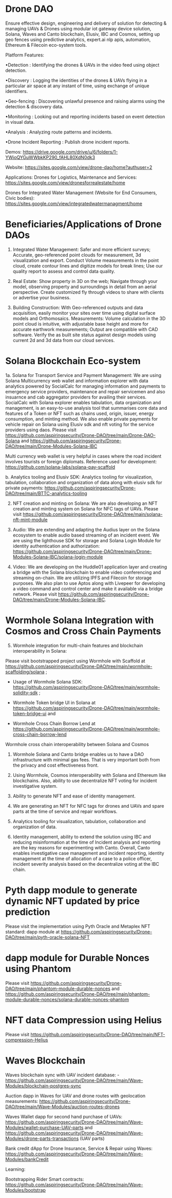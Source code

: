 # Drone DAO

Ensure effective design, engineering and delivery of solution for detecting & managing UAVs & Drones using modular iot gateway device solution, Solana, Waves and Canto blockchain, Elusiv, IBC and Cosmos, setting up geo fences using predictive analytics, expert.ai nlp apis, automation, Ethereum & Filecoin eco-system tools.

Platform Features:

•Detection : Identifying the drones & UAVs in the video feed using object detection.

•Discovery : Logging the identities of the drones & UAVs flying in a particular air space at any instant of time, using exchange of unique identifiers.

•Geo-fencing : Discovering unlawful presence and raising alarms using the detection & discovery data.

•Monitoring : Looking out and reporting incidents based on event detection in visual data.

•Analysis : Analyzing route patterns and incidents.

•Drone Incident Reporting : Publish drone incident reports.


Demos: https://drive.google.com/drive/u/6/folders/1-YWioQYGuWWbkKP290_fAHL80XdN0dk3

Website: https://sites.google.com/view/drone-dao/home?authuser=2

Applications: Drones for Logistics, Maintenance and Services: https://sites.google.com/view/dronesforrealestate/home

Drones for Integrated Water Management (Website for End Consumers, Civic bodies): https://sites.google.com/view/integratedwatermanagment/home


# Beneficiaries/Applications of Drone DAOs

1. Integrated Water Management: Safer and more efficient surveys; Accurate, geo-referenced point clouds for measurement, 3d visualization and export. Conduct Volume measurements in the point cloud, create contour lines and digitize models for break lines; Use our quality report to assess and control data quality.

2. Real Estate: Show property in 3D on the web; Navigate through your model, observing property and surroundings in detail from an aerial perspective. Create customized fly through videos to share with clients or advertise your business.

3. Building Construction: With Geo-referenced outputs and data acquisition, easily monitor your sites over time using digital surface models and Orthomosaics. Measurements: Volume calculation in the 3D point cloud is intuitive, with adjustable base height and more for accurate earthwork measurements; Output are compatible with CAD software. Verify the as built site status against design models using current 2d and 3d data from our cloud services.


# Solana Blockchain Eco-system

1a. Solana for Transport Service and Payment Management: We are using Solana Multicurrency web wallet and information explorer with data analytics powered by SocialCalc for managing information and payments to emergency service providers, maintenance and repair servicemen and also insuarnce and cab aggregator providers for availing their services. SocialCalc with Solana explorer enables tabulation, data organization and management, is an easy-to-use analysis tool that summarises core data and features of a Token or NFT such as chains used, origin, issuer, energy consumption, and minting method.  We also enable private payments for vehicle repair on Solana using Elusiv sdk and nft voting for the service providers using daos. Please visit https://github.com/aspiringsecurity/Drone-DAO/tree/main/Drone-DAO-Solana and https://github.com/aspiringsecurity/Drone-DAO/tree/main/Drone-Modules-Solana-IBC

Multi currency web wallet is very helpful in cases where the road incident involves tourists or foreign diplomats. Reference used for development: https://github.com/solana-labs/solana-pay-scaffold

b. Analytics tooling and Elusiv SDK: Analytics tooling for visualization, tabulation, collaboration and organization of data along with elusiv sdk for private payments: https://github.com/aspiringsecurity/Drone-DAO/tree/main/BTTC-analytics-tooling

2. NFT creation and minting on Solana: We are also developing an NFT creation and minting system on Solana for NFC tags of UAVs. Please visit https://github.com/aspiringsecurity/Drone-DAO/tree/main/solana-nft-mint-module

3. Audio: We are extending and adapting the Audius layer on the Solana ecosystem to enable audio based streaming of an incident event. We are using the lighthouse SDK for storage and Solana Login Module for identity authentication and authorization: https://github.com/aspiringsecurity/Drone-DAO/tree/main/Drone-Modules-Solana-IBC/solana-login-module

4. Video: We are developing on the Huddle01 application layer and creating a bridge with the Solana blockchain to enable video conferencing and streaming on-chain. We are utilizing IPFS and Filecoin for storage purposes. We also plan to use Aptos along with Livepeer for developing a video command and control center and make it available via a bridge network. Please visit https://github.com/aspiringsecurity/Drone-DAO/tree/main/Drone-Modules-Solana-IBC.


# Wormhole Solana Integration with Cosmos and Cross Chain Payments

5. Wormhole integration for multi-chain features and blockchain interoperability in Solana:
   
  Please visit bootstrapped project using Wormhole with Scaffold at https://github.com/aspiringsecurity/Drone-DAO/tree/main/wormhole-scaffolding/solana ;

  - Usage of Wormhole Solana SDK: https://github.com/aspiringsecurity/Drone-DAO/tree/main/wormhole-solidity-sdk ;
  
  - Wormhole Token bridge UI in Solana at https://github.com/aspiringsecurity/Drone-DAO/tree/main/wormhole-token-bridge-ui and
  
  - Wormhole Cross Chain Borrow Lend at https://github.com/aspiringsecurity/Drone-DAO/tree/main/wormhole-cross-chain-borrow-lend

Wormhole cross chain interoperability between Solana and Cosmos

1. Wormhole Solana and Canto bridge enables us to have a DAO infrastructure with minimal gas fees. That is very important both from the privacy and cost effectiveness front.

2. Using Wormhole, Cosmos interoperability with Solana and Ethereum like blockchains. Also, ability to use decentralize NFT voting for incident investigative system.

3. Ability to generate NFT and ease of identity management.

4. We are generating an NFT for NFC tags for drones and UAVs and spare parts at the time of service and repair workflows.

5. Analytics tooling for visualization, tabulation, collaboration and organization of data.

5. Identity management, ability to extend the solution using IBC and reducing misinformation at the time of Incident analysis and reporting are the key reasons for experimenting with Canto.
Overall, Canto enables investigative case management and incident reporting, identity management at the time of allocation of a case to a police officer, incident severity analysis based on the decentralize voting at the IBC chain.


# Pyth dapp module to generate dynamic NFT updated by price prediction

Please visit the implementation using Pyth Oracle and Metaplex NFT standard: dapp module at https://github.com/aspiringsecurity/Drone-DAO/tree/main/pyth-oracle-solana-NFT 


# dapp module for Durable Nonces using Phantom

Please visit https://github.com/aspiringsecurity/Drone-DAO/tree/main/phantom-module-durable-nonces and https://github.com/aspiringsecurity/Drone-DAO/tree/main/phantom-module-durable-nonces/solana-durable-nonces-phantom


# NFT data Compression using Helius

Please visit https://github.com/aspiringsecurity/Drone-DAO/tree/main/NFT-compression-Helius



# Waves Blockchain

Waves blockchain sync with UAV incident database: - https://github.com/aspiringsecurity/Drone-DAO/tree/main/Wave-Modules/blockchain-postgres-sync

Auction dapp in Waves for UAV and drone routes with geolocation measurements: https://github.com/aspiringsecurity/Drone-DAO/tree/main/Wave-Modules/auction-routes-drones

Waves Wallet dapp for second hand purchase of UAVs: https://github.com/aspiringsecurity/Drone-DAO/tree/main/Wave-Modules/wallet-purchase-UAV-parts and https://github.com/aspiringsecurity/Drone-DAO/tree/main/Wave-Modules/drone-parts-transactions (UAV parts)

Bank credit dApp for Drone Insurance, Service & Repair using Waves: https://github.com/aspiringsecurity/Drone-DAO/tree/main/Wave-Modules/bankCredit

Learning:

Bootstrapping Rider Smart contracts: https://github.com/aspiringsecurity/Drone-DAO/tree/main/Wave-Modules/bootstrap





